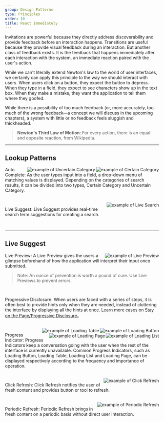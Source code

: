 ```yaml
---
group: Design Patterns
type: Principles
order: 10
title: React Immediately
---
```


Invitations are powerful because they directly address discoverability and provide feedback before an interaction happens. Transitions are useful because they provide visual feedback during an interaction. But another class of feedback exists. It is the feedback that happens immediately after each interaction with the system, an immediate reaction paired with the user's action.

While we can't literally extend Newton's law to the world of user interfaces, we certainly can apply this principle to the way we should interact with users. When users click on a button, they expect the button to depress. When they type in a field, they expect to see characters show up in the text box. When they make a mistake, they want the application to tell them where they goofed.

While there is a possibility of too much feedback (or, more accurately, too much of the wrong feedback—a concept we will discuss in the upcoming chapters), a system with little or no feedback feels sluggish and thickheaded.

> **Newton's Third Law of Motion**: For every action, there is an equal and opposite reaction, from Wikipedia.

---

## Lookup Patterns

<img class="preview-img" align="right" alt="example of Certain Category" description="The keyword of the user query is only displayed in three categories, Topics, Questions and Articles." src="https://gw.alipayobjects.com/zos/rmsportal/czfJRLltwXcsTLlTpytV.png">

<img class="preview-img" align="right" alt="example of Uncertain Category" description="The number of categories the keyword of the user query belongs to is uncertain." src="https://gw.alipayobjects.com/zos/rmsportal/XlqFYhYiZtWFNImtRElR.png">

Auto Complete: As the user types input into a field, a drop-down menu of matching values is displayed. Depending on the categories of search results, it can be divided into two types, Certain Category and Uncertain Category.

<br>

<img class="preview-img" align="right" alt="example of Live Search" description="When the user type a search value, the system instantly displays the search results." src="https://gw.alipayobjects.com/zos/rmsportal/clFLKIWTYfHwIiOCUNbw.png">

Live Suggest: Live Suggest provides real-time search term suggestions for creating a search.

<br>

---

## Live Suggest

<img class="preview-img" align="right" alt="example of Live Preview" description="Depending on the type of the input from the user, the system provides instant feedback on password strength and validation." src="https://gw.alipayobjects.com/zos/rmsportal/koYsOzKwTcHvjpZULpov.png">

Live Preview: A Live Preview gives the users a glimpse beforehand of how the application will interpret their input once submitted.

> Note: An ounce of prevention is worth a pound of cure. Use Live Previews to prevent errors.

<br>

Progressive Disclosure: When users are faced with a series of steps, it is often best to provide hints only when they are needed, instead of cluttering the interface by displaying all the hints at once. Learn more cases on [Stay on the Page/Progressive Disclosure](/docs/spec/stay#Process-Flows)。

<br>

<img class="preview-img" align="right" alt="example of Loading Button" src="https://gw.alipayobjects.com/zos/rmsportal/cnAnCxfzSwUJeeXIUOIC.png">

<img class="preview-img" align="right" alt="example of Loading Table" src="https://gw.alipayobjects.com/zos/rmsportal/agFZSlgdSOyCznCGXGcE.png">

<img class="preview-img" align="right" alt="example of Loading List" src="https://gw.alipayobjects.com/zos/rmsportal/tVzqUunjctTxvSMmhSVv.png">

<img class="preview-img" align="right" alt="example of Loading Page" src="https://gw.alipayobjects.com/zos/rmsportal/igxFnUdRHWaBXtTePuFf.png">

Progress Indicator: Progress Indicators keep a conversation going with the user when the rest of the interface is currently unavailable. Common Progress Indicators, such as Loading Button, Loading Table, Loading List and Loading Page, can be displayed respectively according to the frequency and importance of operation.

<br>

<img class="preview-img" align="right" alt="example of Click Refresh" src="https://gw.alipayobjects.com/zos/rmsportal/HTDCbBvlFKwsDwmcgzcw.png">

Click Refresh: Click Refresh notifies the user of fresh content and provides button or tool to refresh.

<br>

<img class="preview-img" align="right" alt="example of Periodic Refresh"  description="The added list item turns to be highlighted and get back to normal in a few seconds." src="https://gw.alipayobjects.com/zos/rmsportal/kpUhmRudNWDxNzgUddEp.png">

Periodic Refresh: Periodic Refresh brings in fresh content on a periodic basis without direct user interaction.
